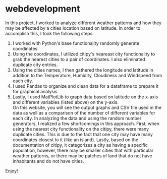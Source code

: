 # webdevelopment

In this project, I worked to analyze different weather patterns and how they may be affected by a cities location based on latitude. In order to accomplish this, I took the following steps:<br>

1. I worked with Python's base functionality randomly generate coordinates.
2. Using the coordinates, I utilized citipy's neareast city functionality to grab the nearest cities to a pair of coordinates. I also eliminated duplicate city entries.
3. Using the cities names, I then gathered the longitude and latitude in addition to the Temperature, Humidity, Cloudiness and Windspeed from each city.
4. I used Pandas to organize and clean data for a dataframe to prepare it for graphical analysis
5. Lastly, I used MatPlotLib to graph data based on latitude on the x-axis and different variables (listed above) on the y-axis.            
On this website, you will see the output graphs and CSV file used in the data as well as a comparison of the number of different variables for each city. In analyzing the data and using the random number generators, I realized a few shortcomings in this approach. First, when using the nearest city functionality on the citipy, there were many duplicate cities. This is due to the fact that one city may have many coordinates closest to it (like an island). Lastly, based on the documentation of citipy, it categorizes a city as having a specific population, however, there may be smaller cities that with particular weather patterns, or there may be patches of land that do not have inhabitants and do not have cities.


Enjoy!
